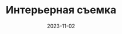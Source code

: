 ---
title: Интерьерная съемка
btnText: Стоимость
navText: ""
date: 2023-11-02

price:
    -   title: "Стоимость услуги"
        cost: "7000 рублей"
        duration: "5-7 дней"
        text: "Фотосъемка в границах Ростова-на-Дону."

---